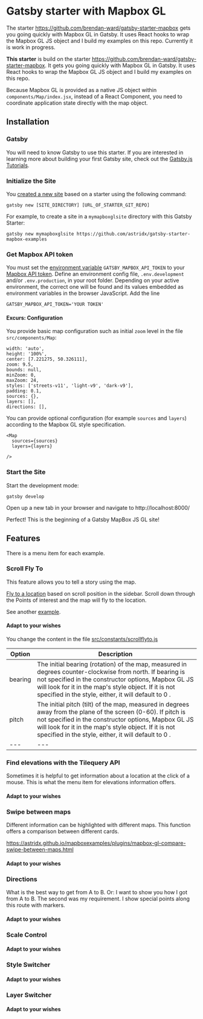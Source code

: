 # Gatsby starter with Mapbox GL

The starter https://github.com/brendan-ward/gatsby-starter-mapbox gets you going quickly with Mapbox GL in Gatsby. It uses React hooks to wrap the Mapbox GL JS object and I build my examples on this repo. Currently it is work in progress.

__This starter__ is build on the starter https://github.com/brendan-ward/gatsby-starter-mapbox. It gets you going quickly with Mapbox GL in Gatsby. It uses React hooks to wrap the Mapbox GL JS object and I build my examples on this repo.

Because Mapbox GL is provided as a native JS object within `components/Map/index.jsx`, instead of a React Component, you need to coordinate application state directly with the map object.

## Installation

### Gatsby

You will need to know Gatsby to use this starter. If you are interested in learning more about building your first Gatsby site, check out the [Gatsby.js Tutorials](https://www.gatsbyjs.com/tutorial/).

### Initialize the Site

You [created a new site](https://www.gatsbyjs.com/tutorial/part-one/) based on a starter using the following command:

```
gatsby new [SITE_DIRECTORY] [URL_OF_STARTER_GIT_REPO]
```

For example, to create a site in a `mymapboxglsite` directory with this Gatsby Starter:

```
gatsby new mymapboxglsite https://github.com/astridx/gatsby-starter-mapbox-examples
```

### Get Mapbox API token

You must set the [environment variable](https://www.gatsbyjs.com/docs/environment-variables/) `GATSBY_MAPBOX_API_TOKEN` to your [Mapbox API token](https://docs.mapbox.com/help/how-mapbox-works/access-tokens/). Define an environment config file, `.env.development` and/or `.env.production`, in your root folder. Depending on your active environment, the correct one will be found and its values embedded as environment variables in the browser JavaScript. Add the line 

```
GATSBY_MAPBOX_API_TOKEN='YOUR TOKEN'
```

#### Excurs: Configuration

You provide basic map configuration such as initial `zoom` level in the file `src/components/Map`: 

```
width: 'auto',
height: '100%',
center: [7.221275, 50.326111],
zoom: 9.5,
bounds: null,
minZoom: 0,
maxZoom: 24,
styles: ['streets-v11', 'light-v9', 'dark-v9'],
padding: 0.1,
sources: {},
layers: [],
directions: [],
```

You can provide optional configuration (for example `sources` and `layers`) according to the Mapbox GL style specification.

```
<Map 
  sources={sources} 
  layers={layers} 

/>
```

### Start the Site

Start the development mode:

```
gatsby develop
```

Open up a new tab in your browser and navigate to http://localhost:8000/

Perfect! This is the beginning of a Gatsby MapBox JS GL site! 

## Features

There is a menu item for each example.

### Scroll Fly To

This feature allows you to tell a story using the map.

[Fly to a location](https://astridx.github.io/mapboxexamples/examples/scroll-fly-to.html) based on scroll position in the sidebar. Scroll down through the Points of interest and the map will fly to the location. 

See another [example](https://docs.mapbox.com/mapbox-gl-js/example/scroll-fly-to/).

#### Adapt to your wishes

You change the content in the file [src/constants/scrollflyto.js](https://github.com/astridx/gatsby-starter-mapbox/blob/astridx/src/constants/scrollflyto.js)

Option | Description
--- | ---
bearing | The initial bearing (rotation) of the map, measured in degrees counter-clockwise from north. If bearing is not specified in the constructor options, Mapbox GL JS will look for it in the map's style object. If it is not specified in the style, either, it will default to 0 .
pitch | The initial pitch (tilt) of the map, measured in degrees away from the plane of the screen (0-60). If pitch is not specified in the constructor options, Mapbox GL JS will look for it in the map's style object. If it is not specified in the style, either, it will default to 0 .
--- | ---

### Find elevations with the Tilequery API 

Sometimes it is helpful to get information about a location at the click of a mouse. This is what the menu item for elevations information offers.

#### Adapt to your wishes



### Swipe between maps

Different information can be highlighted with different maps. This function offers a comparison between different cards.

https://astridx.github.io/mapboxexamples/plugins/mapbox-gl-compare-swipe-between-maps.html

#### Adapt to your wishes




### Directions

What is the best way to get from A to B. Or: I want to show you how I got from A to B. The second was my requirement. I show special points along this route with markers.

#### Adapt to your wishes

### Scale Control

#### Adapt to your wishes


### Style Switcher

#### Adapt to your wishes

### Layer Switcher

#### Adapt to your wishes

